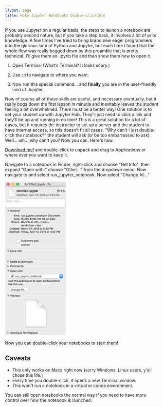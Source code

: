 ```yaml
---
layout: page
title: Make Jupyter Notebooks Double-clickable
---
```


If you use Jupyter on a regular basis, the steps to launch a notebook are probably second nature, but if you take a step back, it involves a lot of prior knowledge. A few times I've tried to bring brand new eager programmers into the glorious land of Python and Jupyter, but each time I found that the whole flow was really bogged down by this preamble that is pretty technical. I'll give them an .ipynb file and then show them how to open it

1) Open Terminal (What's Terminal? It looks scary.) 

2) Use `cd` to navigate to where you want.

3) Now run this special command...
and **finally** you are in the user-friendly land of Jupyter.

Now of course all of these skills are useful, and necessary eventually, but it really bogs down the first lesson in minutia and inevitably leaves the student feeling a bit overwhelmed. There must be a better way! One solution is to set your student up with Jupyter Hub. They'll just need to click a link and they'll be up and running in no time! This is a great solution for a lot of cases, but it requires the instructor to set up a server and the student to have internet access, so this doesn't fit all cases. "Why can't I just double-click the notebook?" the student will ask (or be too embarrassed to ask). Well... um... why can't you? Now you can. Here's how.

[Download me!](../assets/run_jupyter_notebook.zip) and double-click to unpack and drag to Applications or where ever you want to keep it.

Navigate to a notebook in Finder, right-click and choose "Get Info", then expand "Open with:" choose "Other..." from the dropdown menu. Now navigate to and select run_jupyter_notebook. Now select "Change All..." 

<img width="200" src="../assets/run_jupyter_notebook.png" title="change jupyter notebook settings" alt="change notebook settings"/>

Now you can double-click your notebooks to start them!

## Caveats

* This only works on Macs right now (sorry Windows. Linux users, y'all chose this life.)
* Every time you double-click, it opens a new Terminal window.
* This won't run a notebook in a virtual or conda environment.

You can still open notebooks the normal way if you need to have more control over how the notebook is launched.
